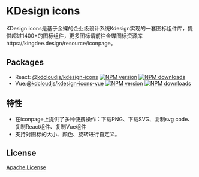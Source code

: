 # KDesign icons
KDesign icons是基于金蝶的企业级设计系统Kdesign实现的一套图标组件库，提供超过1400+的图标组件，更多图标请前往金蝶图标资源库https://kingdee.design/resource/iconpage。

## Packages
- React: [@kdcloudjs/kdesign-icons](./packages/react) [![NPM version](https://img.shields.io/npm/v/@kdcloudjs/kdesign-icons.svg?style=flat)](https://www.npmjs.com/package/@kdcloudjs/kdesign-icons) [![NPM downloads](https://img.shields.io/npm/dm/@kdcloudjs/kdesign-icons?style=flat)](https://www.npmjs.com/package/@kdcloudjs/kdesign-icons)
- Vue:[@kdcloudjs/kdesign-icons-vue](./packages/vue) [![NPM version](https://img.shields.io/npm/v/@kdcloudjs/kdesign-icons-vue.svg?style=flat)](https://www.npmjs.com/package/@kdcloudjs/kdesign-icons-vue) [![NPM downloads](https://img.shields.io/npm/dm/@kdcloudjs/kdesign-icons-vue?style=flat)](https://www.npmjs.com/package/@kdcloudjs/kdesign-icons-vue)

## 特性

- 在iconpage上提供了多种便携操作：下载PNG、下载SVG、复制svg code、复制React组件、复制Vue组件
- 支持对图标的大小、颜色、旋转进行自定义。

## License
[Apache License](./LICENSE)